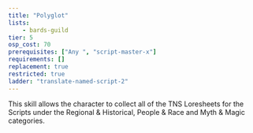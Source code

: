 ```yaml
---
title: "Polyglot"
lists:
    - bards-guild
tier: 5
osp_cost: 70
prerequisites: ["Any ", "script-master-x"]
requirements: []
replacement: true
restricted: true
ladder: "translate-named-script-2"
---
```

This skill allows the character to collect all of the TNS Loresheets for the Scripts under the Regional & Historical, People & Race and Myth & Magic categories.